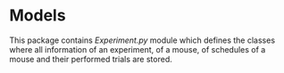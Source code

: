 # Models

This package contains *Experiment.py* module which defines the classes where all information of an experiment, of a mouse, of schedules of a mouse and their performed trials are stored.

